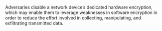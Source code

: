 Adversaries disable a network device’s dedicated hardware encryption, which may enable them to leverage weaknesses in software encryption in order to reduce the effort involved in collecting, manipulating, and exfiltrating transmitted data.